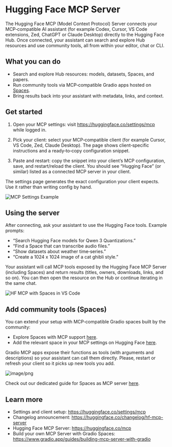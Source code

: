 # Hugging Face MCP Server

The Hugging Face MCP (Model Context Protocol) Server connects your MCP‑compatible AI assistant (for example Codex, Cursor, VS Code extensions, Zed, ChatGPT or Claude Desktop) directly to the Hugging Face Hub. Once connected, your assistant can search and explore Hub resources and use community tools, all from within your editor, chat or CLI.

## What you can do

- Search and explore Hub resources: models, datasets, Spaces, and papers.
- Run community tools via MCP‑compatible Gradio apps hosted on [Spaces](https://hf.co/spaces).
- Bring results back into your assistant with metadata, links, and context.

## Get started

1. Open your MCP settings: visit https://huggingface.co/settings/mcp while logged in.

2. Pick your client: select your MCP‑compatible client (for example Cursor, VS Code, Zed, Claude Desktop). The page shows client‑specific instructions and a ready‑to‑copy configuration snippet.

3. Paste and restart: copy the snippet into your client’s MCP configuration, save, and restart/reload the client. You should see “Hugging Face” (or similar) listed as a connected MCP server in your client.

<Tip>

The settings page generates the exact configuration your client expects. Use it rather than writing config by hand.

</Tip>

![MCP Settings Example](https://huggingface.co/datasets/huggingface/documentation-images/resolve/main/hf-mcp-settings.png)

## Using the server

After connecting, ask your assistant to use the Hugging Face tools. Example prompts:

- “Search Hugging Face models for Qwen 3 Quantizations.”
- “Find a Space that can transcribe audio files.”
- “Show datasets about weather time‑series.”
- “Create a 1024 x 1024 image of a cat ghibli style.”

Your assistant will call MCP tools exposed by the Hugging Face MCP Server (including Spaces) and return results (titles, owners, downloads, links, and so on). You can then open the resource on the Hub or continue iterating in the same chat.

![HF MCP with Spaces in VS Code](https://huggingface.co/datasets/huggingface/documentation-images/resolve/main/hf-mcp-vscode.png)

## Add community tools (Spaces)

You can extend your setup with MCP‑compatible Gradio spaces built by the community:

- Explore Spaces with MCP support [here](https://huggingface.co/spaces?filter=mcp-server).
- Add the relevant space in your MCP settings on Hugging Face [here](https://huggingface.co/settings/mcp).

Gradio MCP apps expose their functions as tools (with arguments and descriptions) so your assistant can call them directly. Please, restart or refresh your client so it picks up new tools you add.

![image/png](https://cdn-uploads.huggingface.co/production/uploads/5f17f0a0925b9863e28ad517/ex9KRpvamn84ZaOlSp_Bj.png)

Check out our dedicated guide for Spaces as MCP server [here](https://huggingface.co/docs/hub/spaces-mcp-servers#add-an-existing-space-to-your-mcp-tools).

## Learn more

- Settings and client setup: https://huggingface.co/settings/mcp
- Changelog announcement: https://huggingface.co/changelog/hf-mcp-server
- Hugging Face MCP Server: https://huggingface.co/mcp
- Build your own MCP Server with Gradio Spaces: https://www.gradio.app/guides/building-mcp-server-with-gradio

